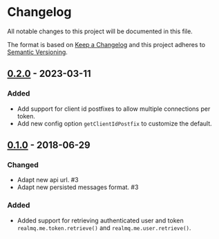 # Changelog

All notable changes to this project will be documented in this file.

The format is based on [Keep a Changelog](http://keepachangelog.com/en/1.0.0/)
and this project adheres to [Semantic Versioning](http://semver.org/spec/v2.0.0.html).

## [0.2.0] - 2023-03-11
### Added
- Add support for client id postfixes to allow multiple connections per token.
- Add new config option `getClientIdPostfix` to customize the default.

## [0.1.0] - 2018-06-29
### Changed
- Adapt new api url. #3
- Adapt new persisted messages format. #3

### Added
- Added support for retrieving authenticated user and token `realmq.me.token.retrieve()` and `realmq.me.user.retrieve()`.

[0.2.0]: https://github.com/realmq/realmq-node-sdk/compare/0.1.0...0.2.0
[0.1.0]: https://github.com/realmq/realmq-node-sdk/compare/0.1.0-alpha3...0.1.0
